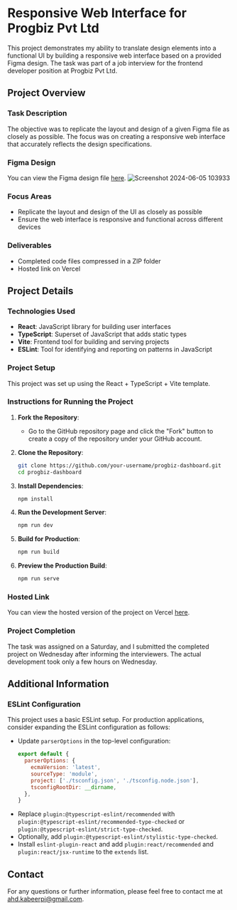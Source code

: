 
# Responsive Web Interface for Progbiz Pvt Ltd

This project demonstrates my ability to translate design elements into a functional UI by building a responsive web interface based on a provided Figma design. The task was part of a job interview for the frontend developer position at Progbiz Pvt Ltd.

## Project Overview

### Task Description
The objective was to replicate the layout and design of a given Figma file as closely as possible. The focus was on creating a responsive web interface that accurately reflects the design specifications.

### Figma Design
You can view the Figma design file [here](https://www.figma.com/design/C12XbH2YZtELWfETPCk4cE/TEST?node-id=0-1&t=jnGNLfw9UEaejobm-1).
![Screenshot 2024-06-05 103933](https://github.com/Ahd-Kabeer-Hadi/progbiz-dashboard/assets/120118908/0ca20454-7c2a-496b-921d-efa52f632dcc)


### Focus Areas
- Replicate the layout and design of the UI as closely as possible
- Ensure the web interface is responsive and functional across different devices

### Deliverables
- Completed code files compressed in a ZIP folder
- Hosted link on Vercel

## Project Details

### Technologies Used
- **React**: JavaScript library for building user interfaces
- **TypeScript**: Superset of JavaScript that adds static types
- **Vite**: Frontend tool for building and serving projects
- **ESLint**: Tool for identifying and reporting on patterns in JavaScript

### Project Setup
This project was set up using the React + TypeScript + Vite template.

### Instructions for Running the Project

1. **Fork the Repository**:
   - Go to the GitHub repository page and click the "Fork" button to create a copy of the repository under your GitHub account.

2. **Clone the Repository**:
   ```sh
   git clone https://github.com/your-username/progbiz-dashboard.git
   cd progbiz-dashboard
   ```

3. **Install Dependencies**:
   ```sh
   npm install
   ```

4. **Run the Development Server**:
   ```sh
   npm run dev
   ```

5. **Build for Production**:
   ```sh
   npm run build
   ```

6. **Preview the Production Build**:
   ```sh
   npm run serve
   ```

### Hosted Link
You can view the hosted version of the project on Vercel [here](https://your-vercel-link.vercel.app).

### Project Completion
The task was assigned on a Saturday, and I submitted the completed project on Wednesday after informing the interviewers. The actual development took only a few hours on Wednesday.

## Additional Information

### ESLint Configuration
This project uses a basic ESLint setup. For production applications, consider expanding the ESLint configuration as follows:

- Update `parserOptions` in the top-level configuration:
  ```js
  export default {
    parserOptions: {
      ecmaVersion: 'latest',
      sourceType: 'module',
      project: ['./tsconfig.json', './tsconfig.node.json'],
      tsconfigRootDir: __dirname,
    },
  }
  ```
- Replace `plugin:@typescript-eslint/recommended` with `plugin:@typescript-eslint/recommended-type-checked` or `plugin:@typescript-eslint/strict-type-checked`.
- Optionally, add `plugin:@typescript-eslint/stylistic-type-checked`.
- Install `eslint-plugin-react` and add `plugin:react/recommended` and `plugin:react/jsx-runtime` to the `extends` list.

## Contact
For any questions or further information, please feel free to contact me at [ahd.kabeerpi@gmail.com](mailto:ahd.kabeerpi@gmail.com).
